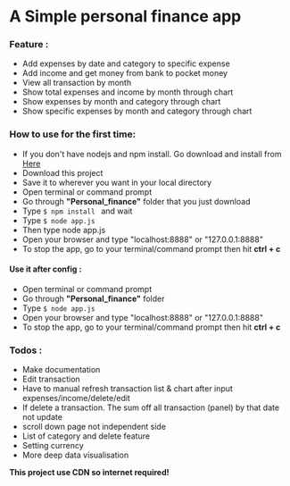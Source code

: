 # A Simple personal finance app

### Feature :
  - Add expenses by date and category to specific expense
  - Add income and get money from bank to pocket money
  - View all transaction by month
  - Show total expenses and income by month through chart
  - Show expenses by month and category through chart
  - Show specific expenses by month and category through chart

### How to use for the first time:
  - If you don't have nodejs and npm install. Go download and install from  [Here](https://nodejs.org/)
  - Download this project
  - Save it to wherever you want in your local directory
  - Open terminal or command prompt
  - Go through **"Personal_finance"** folder that you just download
  - Type ```$ npm install ``` and wait
  - Type ```$ node app.js ```
  - Then type node app.js
  - Open your browser and type "localhost:8888" or "127.0.0.1:8888"
  - To stop the app, go to your terminal/command prompt then hit **ctrl + c**

#### Use it after config :
  - Open terminal or command prompt
  - Go through **"Personal_finance"** folder
  - Type ```$ node app.js ```
  - Open your browser and type "localhost:8888" or "127.0.0.1:8888"
  - To stop the app, go to your terminal/command prompt then hit **ctrl + c**


### Todos :
  - Make documentation
  - Edit transaction
  - Have to manual refresh transaction list & chart after input expenses/income/delete/edit
  - If delete a transaction. The sum off all transaction (panel) by that date not update
  - scroll down page not independent side
  - List of category and delete feature
  - Setting currency
  - More deep data visualisation

**This project use CDN so internet required!**
